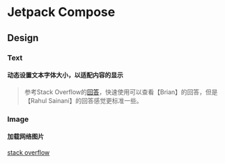 # Jetpack Compose
## Design
### Text
#### 动态设置文本字体大小，以适配内容的显示
> 参考Stack Overflow的[回答](https://stackoverflow.com/questions/63971569/androidautosizetexttype-in-jetpack-compose)，快速使用可以查看【Brian】的回答，但是【Rahul Sainani】的回答感觉更标准一些。  
### Image
#### 加载网络图片
[stack overflow](https://stackoverflow.com/questions/58594262/how-do-i-load-url-into-image-into-drawimage-in-compose-ui-android-jetpack)
